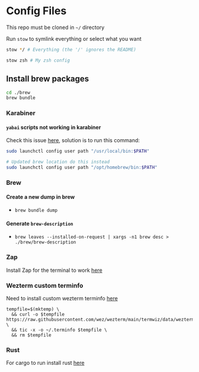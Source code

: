 # Config Files

This repo must be cloned in `~/` directory

Run `stow` to symlink everything or select what you want

```bash
stow */ # Everything (the '/' ignores the README)
```

```bash
stow zsh # My zsh config
```

## Install brew packages

```bash
cd ./brew
brew bundle
```

### Karabiner

#### `yabai` scripts not working in karabiner

Check this issue [here](https://github.com/yqrashawn/GokuRakuJoudo/issues/67),
solution is to run this command:

```bash
sudo launchctl config user path "/usr/local/bin:$PATH"

# Updated brew location do this instead
sudo launchctl config user path "/opt/homebrew/bin:$PATH"

```

### Brew

#### Create a new dump in brew

- `brew bundle dump`

#### Generate `brew-description`

- `brew leaves --installed-on-request | xargs -n1 brew desc > ./brew/brew-description`

### Zap

Install Zap for the terminal to work [here](https://www.zapzsh.org/#repos-container)

### Wezterm custom terminfo

Need to install custom wezterm terminfo [here](https://wezfurlong.org/wezterm/config/lua/config/term.html)

```
tempfile=$(mktemp) \
  && curl -o $tempfile https://raw.githubusercontent.com/wez/wezterm/main/termwiz/data/wezterm.terminfo \
  && tic -x -o ~/.terminfo $tempfile \
  && rm $tempfile
```

### Rust

For cargo to run install rust [here](https://www.rust-lang.org/tools/install)
